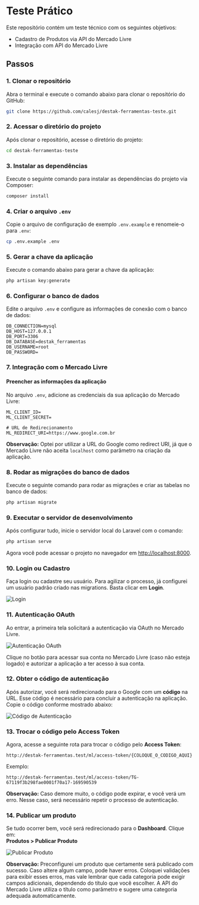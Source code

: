 
# Teste Prático

Este repositório contém um teste técnico com os seguintes objetivos:

- Cadastro de Produtos via API do Mercado Livre
- Integração com API do Mercado Livre

## Passos

### 1. Clonar o repositório

Abra o terminal e execute o comando abaixo para clonar o repositório do GitHub:  
```bash
git clone https://github.com/calesj/destak-ferramentas-teste.git
```

### 2. Acessar o diretório do projeto

Após clonar o repositório, acesse o diretório do projeto:  
```bash
cd destak-ferramentas-teste
```

### 3. Instalar as dependências

Execute o seguinte comando para instalar as dependências do projeto via Composer:  
```bash
composer install
```

### 4. Criar o arquivo `.env`

Copie o arquivo de configuração de exemplo `.env.example` e renomeie-o para `.env`:  
```bash
cp .env.example .env
```

### 5. Gerar a chave da aplicação

Execute o comando abaixo para gerar a chave da aplicação:  
```bash
php artisan key:generate
```

### 6. Configurar o banco de dados

Edite o arquivo `.env` e configure as informações de conexão com o banco de dados:

```env
DB_CONNECTION=mysql
DB_HOST=127.0.0.1
DB_PORT=3306
DB_DATABASE=destak_ferramentas
DB_USERNAME=root
DB_PASSWORD=
```

### 7. Integração com o Mercado Livre

#### Preencher as informações da aplicação

No arquivo `.env`, adicione as credenciais da sua aplicação do Mercado Livre:

```env
ML_CLIENT_ID=
ML_CLIENT_SECRET=

# URL de Redirecionamento
ML_REDIRECT_URI=https://www.google.com.br
```

**Observação:** Optei por utilizar a URL do Google como redirect URI, já que o Mercado Livre não aceita `localhost` como parâmetro na criação da aplicação.

### 8. Rodar as migrações do banco de dados

Execute o seguinte comando para rodar as migrações e criar as tabelas no banco de dados:  
```bash
php artisan migrate
```

### 9. Executar o servidor de desenvolvimento

Após configurar tudo, inicie o servidor local do Laravel com o comando:  
```bash
php artisan serve
```

Agora você pode acessar o projeto no navegador em [http://localhost:8000](http://127.0.0.1:8000/).

### 10. Login ou Cadastro

Faça login ou cadastre seu usuário. Para agilizar o processo, já configurei um usuário padrão criado nas migrations. Basta clicar em **Login**.

![Login](https://github.com/user-attachments/assets/b15eee4d-920e-4126-8500-8a6585bebc30)

### 11. Autenticação OAuth

Ao entrar, a primeira tela solicitará a autenticação via OAuth no Mercado Livre.

![Autenticação OAuth](https://github.com/user-attachments/assets/8a87f1d4-ebdd-405b-b13c-38e5804e29cd)

Clique no botão para acessar sua conta no Mercado Livre (caso não esteja logado) e autorizar a aplicação a ter acesso à sua conta.

### 12. Obter o código de autenticação

Após autorizar, você será redirecionado para o Google com um **código** na URL. Esse código é necessário para concluir a autenticação na aplicação. Copie o código conforme mostrado abaixo:

![Código de Autenticação](https://github.com/user-attachments/assets/7e70bd34-515a-4c99-abc2-0ffbda6b3e6a)

### 13. Trocar o código pelo Access Token

Agora, acesse a seguinte rota para trocar o código pelo **Access Token**:  
```http
http://destak-ferramentas.test/ml/access-token/{COLOQUE_O_CODIGO_AQUI}
```

Exemplo:  
```http
http://destak-ferramentas.test/ml/access-token/TG-67119f3b298fae0001f70a17-169590539
```

**Observação:** Caso demore muito, o código pode expirar, e você verá um erro. Nesse caso, será necessário repetir o processo de autenticação.

### 14. Publicar um produto

Se tudo ocorrer bem, você será redirecionado para o **Dashboard**. Clique em:  
**Produtos > Publicar Produto**

![Publicar Produto](https://github.com/user-attachments/assets/a71383bf-7e0f-4ed0-9d8c-fbdcd44a4265)

**Observação:** Preconfigurei um produto que certamente será publicado com sucesso. Caso altere algum campo, pode haver erros. Coloquei validações para exibir esses erros, mas vale lembrar que cada categoria pode exigir campos adicionais, dependendo do título que você escolher. A API do Mercado Livre utiliza o título como parâmetro e sugere uma categoria adequada automaticamente.
